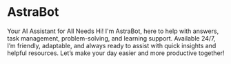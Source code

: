 # AstraBot
Your AI Assistant for All Needs  Hi! I'm AstraBot, here to help with answers, task management, problem-solving, and learning support. Available 24/7, I’m friendly, adaptable, and always ready to assist with quick insights and helpful resources. Let’s make your day easier and more productive together!
